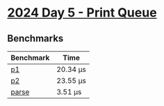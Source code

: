 # [2024 Day 5 - Print Queue](https://adventofcode.com/2024/day/5)

## Benchmarks

<!-- BEGIN benches -->
| Benchmark                | Time      |
| ------------------------ | --------- |
| [p1](./src/lib.rs#L24)   | 20.34 µs |
| [p2](./src/lib.rs#L56)   | 23.55 µs |
| [parse](./src/lib.rs#L8) | 3.51 µs  |
<!-- END benches -->
<!-- BEGIN other_benches -->

<!-- END other_benches -->